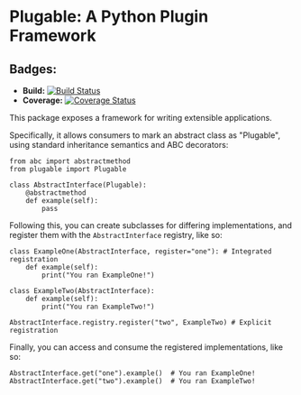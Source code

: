 # Plugable: A Python Plugin Framework

## Badges:
 - **Build:** [![Build Status](https://travis-ci.com/jacobneiltaylor/plugable.svg?branch=master)](https://travis-ci.com/jacobneiltaylor/plugable)
 - **Coverage:** [![Coverage Status](https://coveralls.io/repos/github/jacobneiltaylor/plugable/badge.svg?branch=master)](https://coveralls.io/github/jacobneiltaylor/plugable?branch=master)


This package exposes a framework for writing extensible applications.

Specifically, it allows consumers to mark an abstract class as "Plugable", using standard inheritance semantics and ABC decorators:

```python3
from abc import abstractmethod
from plugable import Plugable

class AbstractInterface(Plugable):
    @abstractmethod
    def example(self):
        pass
```

Following this, you can create subclasses for differing implementations, and register them with the `AbstractInterface` registry, like so:

```python3
class ExampleOne(AbstractInterface, register="one"): # Integrated registration
    def example(self):
        print("You ran ExampleOne!")

class ExampleTwo(AbstractInterface):
    def example(self):
        print("You ran ExampleTwo!")

AbstractInterface.registry.register("two", ExampleTwo) # Explicit registration
```

Finally, you can access and consume the registered implementations, like so:

```python3
AbstractInterface.get("one").example()  # You ran ExampleOne!
AbstractInterface.get("two").example()  # You ran ExampleTwo!
```

